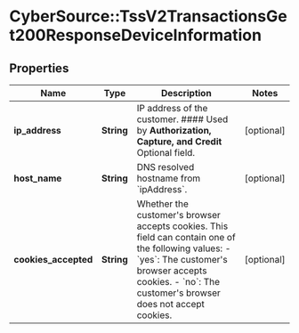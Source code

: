 # CyberSource::TssV2TransactionsGet200ResponseDeviceInformation

## Properties
Name | Type | Description | Notes
------------ | ------------- | ------------- | -------------
**ip_address** | **String** | IP address of the customer.  #### Used by **Authorization, Capture, and Credit** Optional field.  | [optional] 
**host_name** | **String** | DNS resolved hostname from &#x60;ipAddress&#x60;. | [optional] 
**cookies_accepted** | **String** | Whether the customer&#39;s browser accepts cookies. This field can contain one of the following values: - &#x60;yes&#x60;: The customer&#39;s browser accepts cookies. - &#x60;no&#x60;: The customer&#39;s browser does not accept cookies.  | [optional] 


